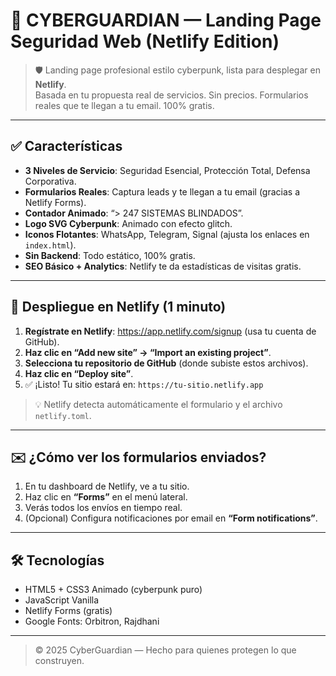 # 🌌 CYBERGUARDIAN — Landing Page Seguridad Web (Netlify Edition)

> 🛡️ Landing page profesional estilo cyberpunk, lista para desplegar en **Netlify**.  
> Basada en tu propuesta real de servicios. Sin precios. Formularios reales que te llegan a tu email. 100% gratis.

---

## ✅ Características

- **3 Niveles de Servicio**: Seguridad Esencial, Protección Total, Defensa Corporativa.
- **Formularios Reales**: Captura leads y te llegan a tu email (gracias a Netlify Forms).
- **Contador Animado**: “> 247 SISTEMAS BLINDADOS”.
- **Logo SVG Cyberpunk**: Animado con efecto glitch.
- **Iconos Flotantes**: WhatsApp, Telegram, Signal (ajusta los enlaces en `index.html`).
- **Sin Backend**: Todo estático, 100% gratis.
- **SEO Básico + Analytics**: Netlify te da estadísticas de visitas gratis.

---

## 🚀 Despliegue en Netlify (1 minuto)

1. **Regístrate en Netlify**: https://app.netlify.com/signup (usa tu cuenta de GitHub).
2. **Haz clic en “Add new site” → “Import an existing project”**.
3. **Selecciona tu repositorio de GitHub** (donde subiste estos archivos).
4. **Haz clic en “Deploy site”**.
5. ✅ ¡Listo! Tu sitio estará en: `https://tu-sitio.netlify.app`

> 💡 Netlify detecta automáticamente el formulario y el archivo `netlify.toml`.

---

## ✉️ ¿Cómo ver los formularios enviados?

1. En tu dashboard de Netlify, ve a tu sitio.
2. Haz clic en **“Forms”** en el menú lateral.
3. Verás todos los envíos en tiempo real.
4. (Opcional) Configura notificaciones por email en **“Form notifications”**.

---

## 🛠️ Tecnologías

- HTML5 + CSS3 Animado (cyberpunk puro)
- JavaScript Vanilla
- Netlify Forms (gratis)
- Google Fonts: Orbitron, Rajdhani

---

> © 2025 CyberGuardian — Hecho para quienes protegen lo que construyen.
